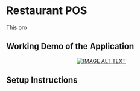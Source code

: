 # Restaurant POS

This pro

## Working Demo of the Application

<div align="center">
  <a href="https://www.youtube.com/watch?v=1mm-djRaCyw"><img src="https://img.youtube.com/vi/1mm-djRaCyw/0.jpg" alt="IMAGE ALT TEXT"></a>
</div>

## Setup Instructions

